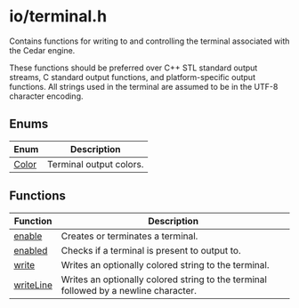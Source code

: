 # io/terminal.h

Contains functions for writing to and controlling the terminal associated with the Cedar engine.

These functions should be preferred over C++ STL standard output streams, C standard output functions, and platform-specific output functions. All strings used in the terminal are assumed to be in the UTF-8 character encoding.

## Enums

| Enum | Description |
| --- | --- |
| [Color](/docs/code/io/terminal.h/Color.md) | Terminal output colors. |

## Functions

| Function | Description |
| --- | --- |
| [enable](/docs/code/io/terminal.h/enable.md) | Creates or terminates a terminal. |
| [enabled](/docs/code/io/terminal.h/enabled.md) | Checks if a terminal is present to output to. |
| [write](/docs/code/io/terminal.h/write.md) | Writes an optionally colored string to the terminal. |
| [writeLine](/docs/code/io/terminal.h/writeLine.md) | Writes an optionally colored string to the terminal followed by a newline character. |
